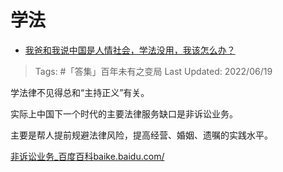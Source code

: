 # 学法

- [我爸和我说中国是人情社会，学法没用，我该怎么办？](https://www.zhihu.com/question/531935298/answer/2534884072)

>Tags: #「答集」百年未有之变局 
>Last Updated: 2022/06/19

学法律不见得总和“主持正义”有关。

实际上中国下一个时代的主要法律服务缺口是非诉讼业务。

主要是帮人提前规避法律风险，提高经营、婚姻、遗嘱的实践水平。

[非诉讼业务_百度百科​baike.baidu.com/](https://link.zhihu.com/?target=https%3A//baike.baidu.com/item/%25E9%259D%259E%25E8%25AF%2589%25E8%25AE%25BC%25E4%25B8%259A%25E5%258A%25A1/7918590)
